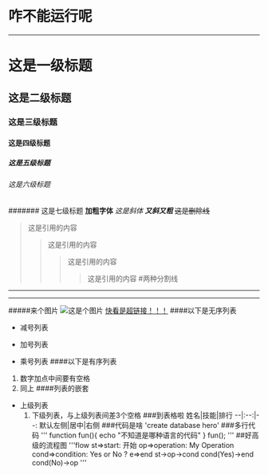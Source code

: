 # 咋不能运行呢
---
# 这是一级标题
## 这是二级标题
### 这是三级标题
#### 这是四级标题
##### 这是五级标题
###### 这是六级标题
####### 这是七级标题
**加粗字体**
*这是斜体*
***又斜又粗***
~~这是删除线~~
>这是引用的内容
>>这是引用的内容
>>>这是引用的内容
>>>>这是引用的内容
#两种分割线
***
---
#####来个图片
![这是个图片](https://github.com/dong-wow/biubiubiu.github.io/blob/master/images/jekyll-now-theme-screenshot.jpg "都说是图片了")
[快看是超链接！！！](https://www.jianshu.com/p/191d1e21f7ed/)
####以下是无序列表
- 减号列表
+ 加号列表
* 乘号列表
####以下是有序列表
1. 数字加点中间要有空格
2. 同上
####列表的嵌套
+ 上级列表
   1. 下级列表，与上级列表间差3个空格
###到表格啦
姓名|技能|排行
--|:--:|--:
默认左侧|居中|右侧
###代码是啥
'create database hero'
###多行代码
'''
function fun(){
  echo "不知道是哪种语言的代码"
}
fun();
'''
##好高级的流程图
'''flow
st=>start: 开始
op=>operation: My Operation
cond=>condition: Yes or No ?
e=>end
st->op->cond
cond(Yes)->end
cond(No)->op
'''
